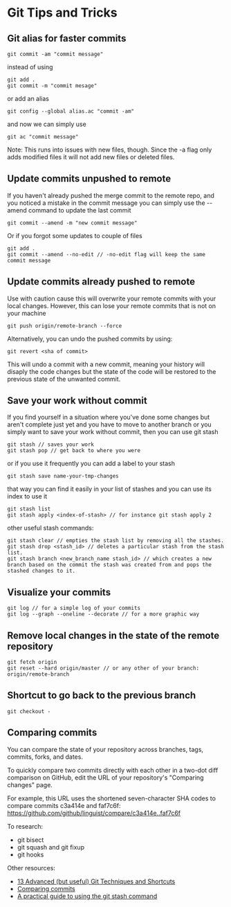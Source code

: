# Git Tips and Tricks

## Git alias for faster commits

```
git commit -am "commit message"
```

instead of using

```
git add .
git commit -m "commit mesage"
```

or add an alias

```
git config --global alias.ac "commit -am"
```

and now we can simply use

```
git ac "commit message"
```

Note: This runs into issues with new files, though. Since the -a flag only adds modified files it will not add new files or deleted files. 

## Update commits unpushed to remote


If you haven't already pushed the merge commit to the remote repo, and you noticed a mistake in the commit message you can simply use the --amend command to update the last commit

```
git commit --amend -m "new commit message"
```

Or if you forgot some updates to couple of files

```
git add .
git commit --amend --no-edit // -no-edit flag will keep the same commit message
```

## Update commits already pushed to remote

Use with caution cause this will overwrite your remote commits with your local changes. However, this can lose your remote commits that is not on your machine

```
git push origin/remote-branch --force
```

Alternatively, you can undo the pushed commits by using:

```
git revert <sha of commit>
```

This will undo a commit with a new commit, meaning your history will disaply the code changes but the state of the code will be restored to the previous state of the unwanted commit.

## Save your work without commit

If you find yourself in a situation where you've done some changes but aren't complete just yet and you have to move to another branch or you simply want to save your work without commit, then you can use git stash

```
git stash // saves your work
git stash pop // get back to where you were
```

or if you use it frequently you can add a label to your stash

```
git stash save name-your-tmp-changes

```

that way you can find it easily in your list of stashes and you can use its index to use it

```
git stash list
git stash apply <index-of-stash> // for instance git stash apply 2
```

other useful stash commands:

```
git stash clear // empties the stash list by removing all the stashes.
git stash drop <stash_id> // deletes a particular stash from the stash list.
git stash branch <new_branch_name stash_id> // which creates a new branch based on the commit the stash was created from and pops the stashed changes to it.
```

## Visualize your commits

```
git log // for a simple log of your commits
git log --graph --oneline --decorate // for a more graphic way
```

## Remove local changes in the state of the remote repository

```
git fetch origin
git reset --hard origin/master // or any other of your branch: origin/remote-branch
```

## Shortcut to go back to the previous branch

```
git checkout -
```

## Comparing commits
You can compare the state of your repository across branches, tags, commits, forks, and dates.

To quickly compare two commits directly with each other in a two-dot diff comparison on GitHub, edit the URL of your repository's "Comparing changes" page.

For example, this URL uses the shortened seven-character SHA codes to compare commits c3a414e and faf7c6f: https://github.com/github/linguist/compare/c3a414e..faf7c6f


To research:
 - git bisect
 - git squash and git fixup
 - git hooks

Other resources:
 - [13 Advanced (but useful) Git Techniques and Shortcuts](https://www.youtube.com/watch?v=ecK3EnyGD8o)
 - [Comparing commits](https://docs.github.com/en/pull-requests/committing-changes-to-your-project/viewing-and-comparing-commits/comparing-commits)
 - [A practical guide to using the git stash command](https://opensource.com/article/21/4/git-stash)
